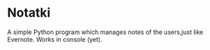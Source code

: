 # Notatki
A simple Python program which manages notes of the users,just like Evernote. Works in console (yet). 
